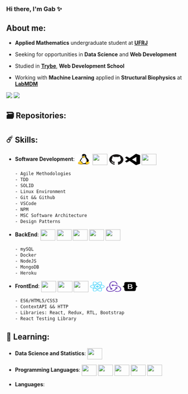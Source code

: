 ### Hi there, I'm Gab ✨

## About me:

   - **Applied Mathematics** undergraduate student at <a href="https://sites.google.com/matematica.ufrj.br/aplicada/matemática-aplicada" target="_blank">**UFRJ**</a>
  
   - Seeking for opportunities in **Data Science** and **Web Development**

   - Studied in <a href="https://www.betrybe.com/formacao-desenvolvimento-web" target="_blank">**Trybe**</a>, **Web Development School**

   - Working with **Machine Learning** applied in **Structural Biophysics** at <a href="https://pesquisa.biof.ufrj.br/biologia-molecular-estrutural/lmdm/" target="_blank">**LabMDM**</a>

   <img height="175px" src="https://github-readme-stats.vercel.app/api?username=saint-lag&show_icons=true&theme=dracula" />
   <img height="225px" src="https://github-readme-stats.vercel.app/api/top-langs/?username=saint-lag&layout=donut&theme=dracula&langs_count=6" />

## 🗃 Repositories:

## ☄️ Skills:

- **Software Development**:
    <img align="center" height="30" width="40" src="https://raw.githubusercontent.com/devicons/devicon/master/icons/linux/linux-original.svg">
    <img align="center" height="30" width="40" src="https://raw.githubusercontent.com/jmnote/z-icons/master/svg/git.svg" />
    <img align="center"  height="30" width="40" src="https://raw.githubusercontent.com/devicons/devicon/master/icons/github/github-original.svg"> 
    <img align="center"  height="30" width="40" src="https://raw.githubusercontent.com/devicons/devicon/master/icons/vscode/vscode-plain.svg">
    <img align="center"  height="30" width="40" src="https://cdn.jsdelivr.net/gh/devicons/devicon/icons/npm/npm-original-wordmark.svg" />
          
  
      - Agile Methodologies
      - TDD
      - SOLID
      - Linux Environment
      - Git && Github
      - VSCode
      - NPM
      - MSC Software Architecture
      - Design Patterns

- **BackEnd**:
     <img align="center" height="30" width="40" src="https://cdn.jsdelivr.net/gh/devicons/devicon/icons/docker/docker-plain.svg" />
     <img align="center" height="30" width="40" src="https://cdn.jsdelivr.net/gh/devicons/devicon/icons/mysql/mysql-plain.svg" />
     <img align="center" height="30" width="40" src="https://cdn.jsdelivr.net/gh/devicons/devicon/icons/nodejs/nodejs-original.svg" />
     <img align="center" height="30" width="40" src="https://cdn.jsdelivr.net/gh/devicons/devicon/icons/mongodb/mongodb-plain.svg" />
     <img align="center" height="30" width="40" src="https://cdn.jsdelivr.net/gh/devicons/devicon/icons/heroku/heroku-original.svg" />
       

      - mySQL
      - Docker
      - NodeJS
      - MongoDB
      - Heroku

- **FrontEnd**:
      <img align="center" height="30" width="40" src="https://cdn.jsdelivr.net/gh/devicons/devicon/icons/javascript/javascript-plain.svg" />
      <img align="center" height="30" width="40" src="https://cdn.jsdelivr.net/gh/devicons/devicon/icons/html5/html5-plain.svg" />
      <img align="center" height="30" width="40" src="https://cdn.jsdelivr.net/gh/devicons/devicon/icons/css3/css3-plain.svg" />
      <img align="center" height="30" width="40" src="https://raw.githubusercontent.com/devicons/devicon/master/icons/react/react-original.svg"> 
      <img align="center" height="30" width="40" src="https://raw.githubusercontent.com/devicons/devicon/master/icons/redux/redux-original.svg">
      <img align="center" height="30" width="40" src="https://raw.githubusercontent.com/devicons/devicon/master/icons/bootstrap/bootstrap-plain.svg"> 
      
      - ES6/HTML5/CSS3
      - ContextAPI && HTTP
      - Libraries: React, Redux, RTL, Bootstrap
      - React Testing Library
      

## 🌱 Learning:
      
  - **Data Science and Statistics**:
       <img align="center" height="30" width="40" src="https://cdn.jsdelivr.net/gh/devicons/devicon/icons/numpy/numpy-original.svg" />
          
  - **Programming Languages**:
      <img align="center" height="30" width="40" src="https://cdn.jsdelivr.net/gh/devicons/devicon/icons/typescript/typescript-original.svg" />
      <img align="center" height="30" width="40" src="https://cdn.jsdelivr.net/gh/devicons/devicon/icons/python/python-original.svg">
      <img align="center" height="30" width="40" src="https://cdn.jsdelivr.net/gh/devicons/devicon/icons/c/c-original.svg" />
      <img align="center" height="30" width="40" src="https://cdn.jsdelivr.net/gh/devicons/devicon/icons/cplusplus/cplusplus-original.svg" />
      <img align="center" height="30" width="40" src="https://raw.githubusercontent.com/jmnote/z-icons/master/svg/bash.svg" />

   - **Languages**:
     
   
